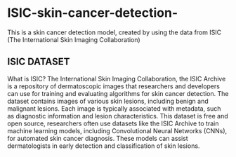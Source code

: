 # ISIC-skin-cancer-detection-
This is a skin cancer detection model, created by using the data from ISIC (The International Skin Imaging Collaboration​)

## ISIC DATASET 
What is ISIC? 
The International Skin Imaging Collaboration, the ISIC Archive is a repository of dermatoscopic images that researchers and developers can use for training and evaluating algorithms for skin cancer detection. The dataset contains images of various skin lesions, including benign and malignant lesions. Each image is typically associated with metadata, such as diagnostic information and lesion characteristics.
This dataset is free and open source, researchers often use datasets like the ISIC Archive to train machine learning models, including Convolutional Neural Networks (CNNs), for automated skin cancer diagnosis. These models can assist dermatologists in early detection and classification of skin lesions.

